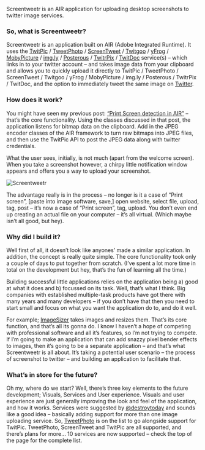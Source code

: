 Screentweetr is an AIR application for uploading desktop screenshots to twitter image services.

### So, what is Screentweetr?

Screentweetr is an application built on AIR (Adobe Integrated Runtime). It uses the [TwitPic][3] / [TweetPhoto][4] / [ScreenTweet][5] / [Twitgoo][6] / [yFrog][7] / [MobyPicture][8] / [img.ly][9] / [Posterous][10] / [TwitrPix][11] / [TwitDoc][12] service(s) – which links in to your twitter account – and takes image data from your clipboard and allows you to quickly upload it directly to TwitPic / TweetPhoto / ScreenTweet / Twitgoo / yFrog / MobyPicture / img.ly / Posterous / TwitrPix / TwitDoc, and the option to immediately tweet the same image on [Twitter][13].

### How does it work?

You might have seen my previous post: [“Print Screen detection in AIR”][14] – that’s the core functionality. Using the classes discussed in that post, the application listens for bitmap data on the clipboard. Add in the JPEG encoder classes of the AIR framework to turn raw bitmaps into JPEG files, and then use the TwitPic API to post the JPEG data along with twitter credentials.

What the user sees, initially, is not much (apart from the welcome screen). When you take a screenshot however, a chirpy little notification window appears and offers you a way to upload your screenshot.

![Screentweetr][15]

The advantage really is in the process – no longer is it a case of “Print screen”, [paste into image software, save,] open website, select file, upload, tag, post – it’s now a case of “Print screen”, tag, upload. You don’t even end up creating an actual file on your computer – it’s all virtual. (Which maybe isn’t all good, but hey).

### Why did I build it?

Well first of all, it doesn’t look like anyones’ made a similar application. In addition, the concept is really quite simple. The core functionality took only a couple of days to put together from scratch. (I’ve spent a lot more time in total on the development but hey, that’s the fun of learning all the time.)

Building successful little applications relies on the application being a) good at what it does and b) focussed on its task. Well, that’s what I think. Big companies with established multiple-task products have got there with many years and many developers – if you don’t have that then you need to start small and focus on what you want the application do to, and do it well.

For example; [ImageSizer][16] takes images and resizes them. That’s its core function, and that’s all its gonna do. I know I haven’t a hope of competing with professional software and all it’s features, so I’m not trying to compete. If I’m going to make an application that can add snazzy pixel bender effects to images, then it’s going to be a separate application – and that’s what Screentweetr is all about. It’s taking a potential user scenario – the process of screenshot to twitter – and building an application to facilitate that.

### What’s in store for the future?

Oh my, where do we start? Well, there’s three key elements to the future development; Visuals, Services and User experience. Visuals and user experience are just generally improving the look and feel of the application, and how it works. Services were suggested by [@destroytoday][17] and sounds like a good idea – basically adding support for more than one image uploading service. So, [TweetPhoto][4] is on the list to go alongside support for TwitPic. TweetPhoto, ScreenTweet and TwitPic are all supported, and there’s plans for more… 10 services are now supported – check the top of the page for the complete list.

 [3]: http://twitpic.com/
 [4]: http://www.tweetphoto.com/index.php
 [5]: http://screentweet.com/
 [6]: http://twitgoo.com/
 [7]: http://yfrog.com/
 [8]: http://www.mobypicture.com/
 [9]: http://img.ly/
 [10]: http://posterous.com/
 [11]: http://twitrpix.com/
 [12]: http://twitdoc.com/
 [13]: http://twitter.com/home
 [14]: http://www.psyked.co.uk/general-chit-chat/print-screen-detection-in-air.htm
 [15]: http://uploads.psyked.co.uk/2009/06/screentweetr2.jpg "Screentweetr"
 [16]: http://www.psyked.co.uk/adobe/apollo/imagesizer-version-049-released.htm
 [17]: http://twitter.com/destroytoday
 
